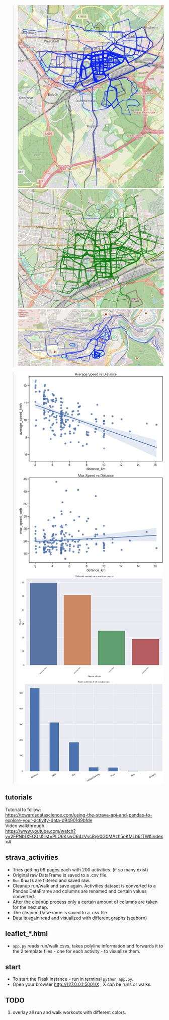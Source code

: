 >![](thumbnails/KA-run.jpg)
>![](thumbnails/KA-walk.jpg)
>![](thumbnails/VT-run.jpg)

>![](thumbnails/avg_speed_dist.jpg)
>![](thumbnails/max_speed_dist.jpg)
>![](thumbnails/countplot_runs.jpg)
>![](thumbnails/barplot_activities.jpg)

## tutorials
Tutorial to follow: </br>
https://towardsdatascience.com/using-the-strava-api-and-pandas-to-explore-your-activity-data-d94901d9bfde </br>
Video walkthrough: </br>
https://www.youtube.com/watch?v=2FPNb1XECGs&list=PLO6KswO64zVvcRyk0G0MAzh5oKMLb6rTW&index=4 </br>

## strava_activities
- Tries getting 99 pages each with 200 activities. (if so many exist)</br>
- Original raw DataFrame is saved to a .csv file. </br>
- `Run` & `Walk` are filtered and saved raw. </br>
- Cleanup run/walk and save again. Activities dataset is converted to a Pandas DataFrame and columns are renamed and certain values converted. </br>
- After the cleanup process only a certain amount of columns are taken for the next step.</br>
- The cleaned DataFrame is saved to a .csv file. </br>
- Data is again read and visualized with different graphs (seaborn) </br>

## leaflet_*.html 
- `app.py` reads run/walk.csvs, takes polyline information and forwards it to the 2 template files - one for each activity - to visualize them.

## start
- To start the Flask instance - run in terminal `python app.py`. </br>
- Open your browser http://127.0.0.1:5001/X , X can be runs or walks. </br>

## TODO
1. overlay all run and walk workouts with different colors.

